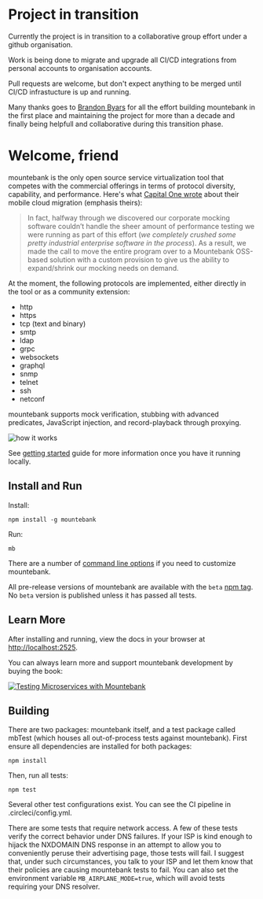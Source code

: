 # Project in transition

Currently the project is in transition to a collaborative group effort under a github organisation.

Work is being done to migrate and upgrade all CI/CD integrations from personal accounts to organisation accounts.

Pull requests are welcome, but don't expect anything to be merged until CI/CD infrastucture is up and running.

Many thanks goes to [Brandon Byars](https://github.com/bbyars) for all the effort building mountebank in the first place and maintaining the project for more than a decade and finally being helpfull and collaborative during this transition phase.

# Welcome, friend

mountebank is the only open source service virtualization tool that competes with the commercial offerings
in terms of protocol diversity, capability, and performance. Here's what
[Capital One wrote](https://medium.com/capital-one-tech/moving-one-of-capital-ones-largest-customer-facing-apps-to-aws-668d797af6fc)
about their mobile cloud migration (emphasis theirs):

>In fact, halfway through we discovered our corporate mocking software couldn’t handle the
>sheer amount of performance testing we were running as part of this effort (_we completely crushed
>some pretty industrial enterprise software in the process_). As a result, we made the call to move
>the entire program over to a Mountebank OSS-based solution with a custom provision to give us the ability
>to expand/shrink our mocking needs on demand.

At the moment, the following protocols are implemented, either directly in the tool or as a community extension:
* http
* https
* tcp (text and binary)
* smtp
* ldap
* grpc
* websockets
* graphql
* snmp
* telnet
* ssh
* netconf

mountebank supports mock verification, stubbing with advanced predicates, JavaScript injection,
and record-playback through proxying.

![how it works](https://github.com/mountebank-testing/mountebank/blob/master/src/public/images/overview.gif?raw=true)

See [getting started](http://localhost:2525/docs/gettingStarted) guide for more information once you have it running locally.

## Install and Run

Install:

    npm install -g mountebank

Run:

    mb

There are a number of [command line options](http://localhost:2525/docs/commandLine) if you need
to customize mountebank.

All pre-release versions of mountebank are available with the `beta` [npm tag](https://www.npmjs.com/package/mountebank).
No `beta` version is published unless it has passed all tests.

## Learn More

After installing and running, view the docs in your browser at <http://localhost:2525>.

You can always learn more and support mountebank development by buying the book:

[![Testing Microservices with Mountebank](https://github.com/mountebank-testing/mountebank/blob/master/src/public/images/book.jpg)](https://www.manning.com/books/testing-microservices-with-mountebank?a_aid=mb&a_bid=ee3288f4)

## Building

There are two packages: mountebank itself, and a test package called mbTest (which houses all
out-of-process tests against mountebank). First ensure all dependencies are installed for both packages:

    npm install

Then, run all tests:

    npm test

Several other test configurations exist. You can see the CI pipeline in .circleci/config.yml.

There are some tests that require network access.
A few of these tests verify the correct behavior under DNS failures.  If your ISP
is kind enough to hijack the NXDOMAIN DNS response in an attempt to allow you to conveniently peruse their
advertising page, those tests will fail.  I suggest that, under such circumstances, you talk to your ISP
and let them know that their policies are causing mountebank tests to fail. You can also set
the environment variable `MB_AIRPLANE_MODE=true`, which will avoid tests requiring your DNS resolver.

[npm-badge]: https://nodei.co/npm/mountebank.png?downloads=true&downloadRank=true&stars=true
[npm]: https://www.npmjs.com/package/mountebank
[codeclimate-badge]: https://codeclimate.com/github/mountebank-testing/mountebank/badges/gpa.svg
[codeclimate]: https://codeclimate.com/github/mountebank-testing/mountebank
[codeclimate-coverage-badge]: https://codeclimate.com/github/mountebank-testing/mountebank/badges/coverage.svg
[codeclimate-coverage]: https://codeclimate.com/github/mountebank-testing/mountebank/coverage
